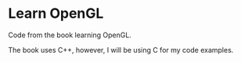 # Learn OpenGL

Code from the book learning OpenGL.

The book uses C++, however, I will be using C for my code examples.
